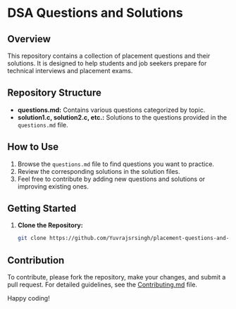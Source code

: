 # DSA Questions and Solutions

## Overview

This repository contains a collection of placement questions and their solutions. It is designed to help students and job seekers prepare for technical interviews and placement exams.

## Repository Structure

- **questions.md:** Contains various questions categorized by topic.
- **solution1.c, solution2.c, etc.:** Solutions to the questions provided in the `questions.md` file.

## How to Use

1. Browse the `questions.md` file to find questions you want to practice.
2. Review the corresponding solutions in the solution files.
3. Feel free to contribute by adding new questions and solutions or improving existing ones.

## Getting Started

1. **Clone the Repository:**
   ```bash
   git clone https://github.com/Yuvrajsrsingh/placement-questions-and-solutions.git
   ```

## Contribution

To contribute, please fork the repository, make your changes, and submit a pull request. For detailed guidelines, see the [Contributing.md](Contributing.md) file.

Happy coding!
